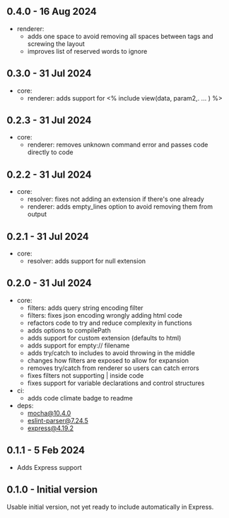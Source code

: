 ## 0.4.0 - 16 Aug 2024

- renderer:
  - adds one space to avoid removing all spaces between tags and screwing the layout
  - improves list of reserved words to ignore

## 0.3.0 - 31 Jul 2024

- core:
  - renderer: adds support for <% include view(data, param2,. ... ) %>

## 0.2.3 - 31 Jul 2024

- core:
  - renderer: removes unknown command error and passes code directly to code

## 0.2.2 - 31 Jul 2024

- core:
  - resolver: fixes not adding an extension if there's one already
  - renderer: adds empty_lines option to avoid removing them from output

## 0.2.1 - 31 Jul 2024

- core:
  - resolver: adds support for null extension

## 0.2.0 - 31 Jul 2024

- core:
  - filters: adds query string encoding filter
  - filters: fixes json encoding wrongly adding html code
  - refactors code to try and reduce complexity in functions
  - adds options to compilePath
  - adds support for custom extension (defaults to html)
  - adds support for empty:// filename
  - adds try/catch to includes to avoid throwing in the middle
  - changes how filters are exposed to allow for expansion
  - removes try/catch from renderer so users can catch errors
  - fixes filters not supporting | inside code
  - fixes support for variable declarations and control structures
- ci:
  - adds code climate badge to readme
- deps:
  - mocha@10.4.0
  - eslint-parser@7.24.5
  - express@4.19.2

## 0.1.1 - 5 Feb 2024

- Adds Express support

## 0.1.0 - Initial version

Usable initial version, not yet ready to include automatically in Express.
